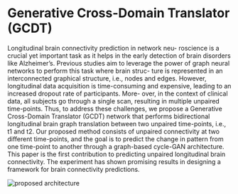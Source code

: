 # Generative Cross-Domain Translator (GCDT) 
Longitudinal brain connectivity prediction in network neu-
roscience is a crucial yet important task as it helps in the early detection
of brain disorders like Alzheimer’s. Previous studies aim to leverage the
power of graph neural networks to perform this task where brain struc-
ture is represented in an interconnected graphical structure, i.e., nodes
and edges. However, longitudinal data acquisition is time-consuming and
expensive, leading to an increased dropout rate of participants. More-
over, in the context of clinical data, all subjects go through a single
scan, resulting in multiple unpaired time-points. Thus, to address these
challenges, we propose a Generative Cross-Domain Translator (GCDT)
network that performs bidirectional longitudinal brain graph translation
between two unpaired time-points, i.e., t1 and t2. Our proposed method
consists of unpaired connectivity at two different time-points, and the
goal is to predict the change in pattern from one time-point to another
through a graph-based cycle-GAN architecture. This paper is the first
contribution to predicting unpaired longitudinal brain connectivity. The
experiment has shown promising results in designing a framework for
brain connectivity predictions.

![proposed architecture](./figure/architecture.png)

